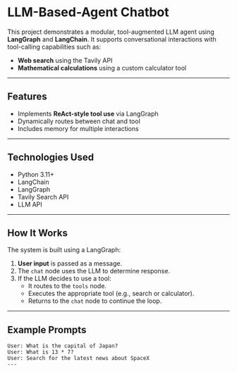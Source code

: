 # LLM-Based-Agent Chatbot

This project demonstrates a modular, tool-augmented LLM agent using **LangGraph** and **LangChain**. It supports conversational interactions with tool-calling capabilities such as:

- **Web search** using the Tavily API
- **Mathematical calculations** using a custom calculator tool

---

## Features

- Implements **ReAct-style tool use** via LangGraph
- Dynamically routes between chat and tool
- Includes memory for multiple interactions

---

## Technologies Used

- Python 3.11+
- LangChain
- LangGraph
- Tavily Search API
- LLM API
---

## How It Works

The system is built using a LangGraph:

1. **User input** is passed as a message.
2. The `chat` node uses the LLM to determine response.
3. If the LLM decides to use a tool:
   - It routes to the `tools` node.
   - Executes the appropriate tool (e.g., search or calculator).
   - Returns to the `chat` node to continue the loop.

---

## Example Prompts

```text
User: What is the capital of Japan?
User: What is 13 * 7?
User: Search for the latest news about SpaceX
---
